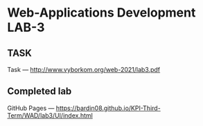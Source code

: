 # Web-Applications Development LAB-3

## TASK
Task — http://www.vyborkom.org/web-2021/lab3.pdf

## Completed lab
GitHub Pages  — https://bardin08.github.io/KPI-Third-Term/WAD/lab3/UI/index.html
